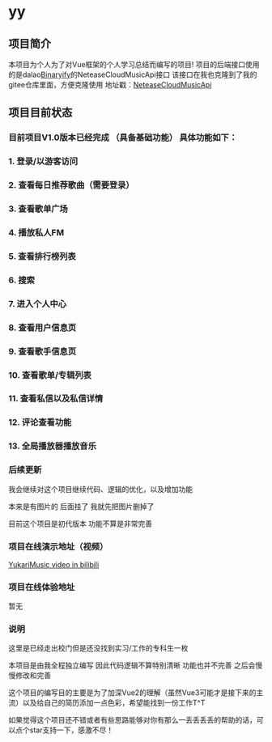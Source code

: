 # yy

## 项目简介
本项目为个人为了对Vue框架的个人学习总结而编写的项目!
项目的后端接口使用的是dalao[Binaryify](https://github.com/Binaryify/NeteaseCloudMusicApi)的NeteaseCloudMusicApi接口
该接口在我也克隆到了我的gitee仓库里面，方便克隆使用
地址戳：[NeteaseCloudMusicApi](https://gitee.com/yukari_www/NeteaseCloudMusicApi)
## 项目目前状态

### 目前项目V1.0版本已经完成 （具备基础功能） 具体功能如下：
### 1. 登录/以游客访问
### 2. 查看每日推荐歌曲（需要登录）
### 3. 查看歌单广场
### 4. 播放私人FM
### 5. 查看排行榜列表
### 6. 搜索
### 7. 进入个人中心
### 8. 查看用户信息页
### 9.  查看歌手信息页
### 10. 查看歌单/专辑列表
### 11. 查看私信以及私信详情
### 12.  评论查看功能
### 13. 全局播放器播放音乐

### 后续更新
我会继续对这个项目继续代码、逻辑的优化，以及增加功能

本来是有图片的 后面挂了 我就先把图片删掉了

目前这个项目是初代版本 功能不算是非常完善

### 项目在线演示地址（视频）
[YukariMusic video in bilibili](https://www.bilibili.com/video/BV1vf4y1z7MC/)

### 项目在线体验地址
暂无

### 说明
这里是已经走出校门但是还没找到实习/工作的专科生一枚

本项目是由我全程独立编写 因此代码逻辑不算特别清晰 功能也并不完善 之后会慢慢修改和完善

这个项目的编写目的主要是为了加深Vue2的理解（虽然Vue3可能才是接下来的主流）以及给自己的简历添加一点色彩，希望能找到一份工作T^T

如果觉得这个项目还不错或者有些思路能够对你有那么一丢丢丢丢的帮助的话，可以点个star支持一下，感激不尽！